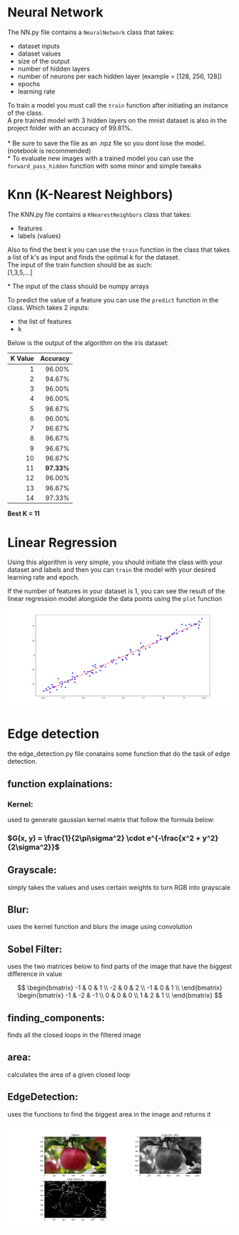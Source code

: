 # Neural Network
The NN.py file contains a `NeuralNetwork` class that takes: <br>
- dataset inputs <br>
- dataset values <br>
- size of the output <br>
- number of hidden layers <br>
- number of neurons per each hidden layer (example = [128, 256, 128]) <br>
- epochs <br>
- learning rate <br>

To train a model you must call the `train` function after initiating an instance of the class. <br>
A pre trained model with 3 hidden layers on the mnist dataset is also in the project folder with an accuracy of 99.81%. <br> <br>
\* Be sure to save the file as an .npz file so you dont lose the model. (notebook is recommended) <br>
\* To evaluate new images with a trained model you can use the `forward_pass_hidden` function with some minor and simple tweaks

# Knn (K-Nearest Neighbors)
The KNN.py file contains a `KNearestNeighbors` class that takes: <br>
- features
- labels (values) <br>

Also to find the best k you can use the `train` function in the class that takes a list of k's as input
and finds the optimal k for the dataset. <br>
The input of the train function should be as such: <br>
[1,3,5,...]

\* The input of the class should be numpy arrays <br>

To predict the value of a feature you can use the `predict` function in the class. Which takes 2 inputs:
- the list of features
- k

Below is the output of the algorithm on the iris dataset:

| K Value | Accuracy |
|--------:|---------:|
| 1       | 96.00%   |
| 2       | 94.67%   |
| 3       | 96.00%   |
| 4       | 96.00%   |
| 5       | 96.67%   |
| 6       | 96.00%   |
| 7       | 96.67%   |
| 8       | 96.67%   |
| 9       | 96.67%   |
| 10      | 96.67%   |
| 11      | **97.33%** |
| 12      | 96.00%   |
| 13      | 96.67%   |
| 14      | 97.33%   |

**Best K = 11**

# Linear Regression
Using this algorithm is very simple, you should initiate the class with your dataset and labels and then you can `train` the model with your
desired learning rate and epoch.

If the number of features in your dataset is 1, you can see the result of the linear regression model alongside the data points using the `plot` function
![My Image](Images/linear_regression.png)



# Edge detection
the edge_detection.py file conatains some function that do the task of edge detection.
## function explainations:
### Kernel:
used to generate gaussian kernel matrix that follow the formula below:
### $G(x, y) = \frac{1}{2\pi\sigma^2} \cdot e^{-\frac{x^2 + y^2}{2\sigma^2}}$

## Grayscale:
simply takes the values and uses certain weights to turn RGB into grayscale

## Blur:
uses the kernel function and blurs the image using convolution

## Sobel Filter:
uses the two matrices below to find parts of the image that have the biggest difference in value

$$ \begin{bmatrix} 
   -1 & 0 & 1 \\
   -2 & 0 & 2 \\
   -1 & 0 & 1 \\
   \end{bmatrix}       
 \begin{bmatrix} 
   -1 & -2 & -1 \\
    0 & 0 & 0 \\
    1 & 2 & 1 \\
   \end{bmatrix} $$

## finding_components:
finds all the closed loops in the filtered image

## area:
calculates the area of a given closed loop

## EdgeDetection:
uses the functions to find the biggest area in the image and returns it

![My Image](Images/edge_detection.png)

